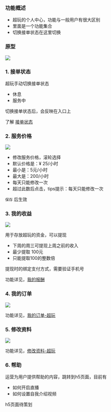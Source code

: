 ### 功能概述
* 超玩的个人中心，功能与一般用户有很大区别
* 里面是一个功能集合
* 切换接单状态在这里切换

### 原型
![](img/个人中心-超玩.jpg)

### 1. 接单状态
超玩手动切换接单状态

* 休息
* 服务中

切换接单状态后，会反映在入口上

了解 [接单状态](order-xplayer-state.md)

### 2. 服务价格

![](img/个人中心-超玩-修改服务价格.jpg)

* 修改服务价格，滚轮选择
* 默认价格是：¥ 25/小时
* 最小是：5元/小时
* 最大是：200/小时
* 每天只能修改一次
* 超过此数后点击，tips提示：每天只能修改一次

`保存` 后生效

### 3. 我的收益
![](img/个人中心-超玩-我的收益.jpg)

用于存放超玩的资金，可以提现

* 下周的周三可提现上周之前的收入
* 最少提取 100元
* 只能提取100的整数倍

提现时的绑定支付方式，需要验证手机号

功能详见，[我的报酬](index-my-xplayer-wallet.md)

### 4. 我的订单
![](img/我的订单-超玩.jpg)

功能详见，[我的订单-超玩](order-list.md)

### 5. 修改资料
![](img/个人中心-超玩-修改资料.jpg)

功能详见，[修改资料-超玩](xplayer-info-edit.md)

### 6. 帮助
运营为用户提供帮助的内容，跳转到h5页面，目前有

* 如何开启直播
* 如何设置自我介绍视频

h5页面待策划
